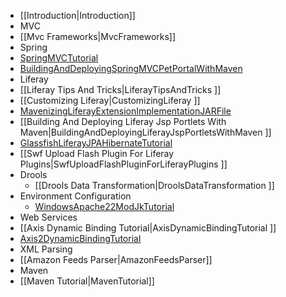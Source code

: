  - [[Introduction|Introduction]]
 - MVC
  - [[Mvc Frameworks|MvcFrameworks]]
 - Spring
  - [SpringMVCTutorial](SpringMVCTutorial)
  - [BuildingAndDeployingSpringMVCPetPortalWithMaven ](BuildingAndDeployingSpringMVCPetPortalWithMaven)
 - Liferay
  - [[Liferay Tips And Tricks|LiferayTipsAndTricks ]]
  - [[Customizing Liferay|CustomizingLiferay  ]]
  - [MavenizingLiferayExtensionImplementationJARFile ](MavenizingLiferayExtensionImplementationJARFile)
  - [[Building And Deploying Liferay Jsp Portlets With Maven|BuildingAndDeployingLiferayJspPortletsWithMaven ]]
  - [GlassfishLiferayJPAHibernateTutorial  ](GlassfishLiferayJPAHibernateTutorial)
  - [[Swf Upload Flash Plugin For Liferay Plugins|SwfUploadFlashPluginForLiferayPlugins ]]
 - Drools
   - [[Drools Data Transformation|DroolsDataTransformation ]]
 - Environment Configuration
   - [WindowsApache22ModJkTutorial](WindowsApache22ModJkTutorial)
 - Web Services
  - [[Axis Dynamic Binding Tutorial|AxisDynamicBindingTutorial ]]
  - [Axis2DynamicBindingTutorial](Axis2DynamicBindingTutorial)
 - XML Parsing
  - [[Amazon Feeds Parser|AmazonFeedsParser]]
 - Maven
  - [[Maven Tutorial|MavenTutorial]]


 